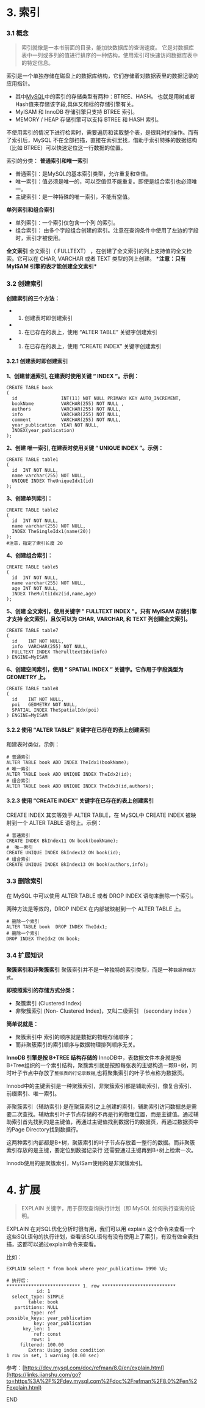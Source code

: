 # 3. 索引

### 3.1 概念

>  索引就像是一本书前面的目录，能加快数据库的查询速度。 它是对数据库表中一列或多列的值进行排序的一种结构，使用索引可快速访问数据库表中的特定信息。 

索引是一个单独存储在磁盘上的数据库结构，它们存储着对数据表里的数据记录的应用指针。

- 其中[MySQL](https://cloud.tencent.com/product/cdb?from=10680)中的索引的存储类型有两种：BTREE、HASH。 也就是用树或者Hash值来存储该字段,具体又和标的存储引擎有关。
- MyISAM 和 InnoDB 存储引擎只支持 BTREE 索引。
- MEMORY / HEAP 存储引擎可以支持 BTREE 和 HASH 索引。

不使用索引的情况下进行检索时，需要遍历和读取整个表，是很耗时的操作。而有了索引后，MySQL 不在全部扫描，直接在索引里找，借助于索引特殊的数据结构（比如 BTREE）可以快速定位这一行数据的位置。

索引的分类： **普通索引和唯一索引**

- 普通索引：是MySQL的基本索引类型，允许重复和空值。
- 唯一索引：值必须是唯一的，可以空值但不能重复。即使是组合索引也必须唯一。
- 主键索引：是一种特殊的唯一索引，不能有空值。

**单列索引和组合索引**

- 单列索引：一个索引仅包含一个列 的索引。
- 组合索引： 由多个字段组合创建的索引。注意在查询条件中使用了左边的字段时，索引才被使用。

**全文索引** 全文索引（ FULLTEXT） ，在创建了全文索引的列上支持值的全文检索。它可以在 CHAR, VARCHAR 或者 TEXT 类型的列上创建。 ***注意：只有 MyISAM 引擎的表才能创建全文索引\***

### 3.2 创建索引

**创建索引的三个方法：**

- 1. 创建表时即创建索引
- 1. 在已存在的表上，使用 “ALTER TABLE” 关键字创建索引
- 1. 在已存在的表上，使用 “CREATE INDEX” 关键字创建索引

#### 3.2.1 创建表时即创建索引

**1、创建普通索引, 在建表时使用关键 “ INDEX ”。示例：**

```mysql
CREATE TABLE book
(
  id                INT(11) NOT NULL PRIMARY KEY AUTO_INCREMENT,
  bookName          VARCHAR(255) NOT NULL ,
  authors           VARCHAR(255) NOT NULL,
  info              VARCHAR(255) NOT NULL,
  comment           VARCHAR(255) NOT NULL,
  year_publication  YEAR NOT NULL,
  INDEX(year_publication)
);
```

**2、创建 唯一索引, 在建表时使用关键 “ UNIQUE INDEX ”。示例：**

```mysql
CREATE TABLE table1 
(
  id  INT NOT NULL,
  name varchar(255) NOT NULL,
  UNIQUE INDEX TheUniqueIdx1(id)
);
```

**3、创建单列索引：**

```mysql
CREATE TABLE table2 
(
  id  INT NOT NULL,
  name varchar(255) NOT NULL,
  INDEX TheSingleIdx1(name(20))
);
#注意，指定了索引长度 20
```

**4、创建组合索引：**

```mysql
CREATE TABLE table5
(
  id  INT NOT NULL,
  name varchar(255) NOT NULL,
  age INT NOT NULL,
  INDEX TheMultiIdx2(id,name,age)
);
```

**5、创建 全文索引，使用关键字 " FULLTEXT INDEX "。只有 MyISAM 存储引擎才支持 全文索引，且仅可以为 CHAR, VARCHAR, 和 TEXT 列创建全文索引。**

```mysql
CREATE TABLE table7
(
  id    INT NOT NULL,
  info  VARCHAR(255) NOT NULL,
  FULLTEXT INDEX TheFulltextIdx(info)
) ENGINE=MyISAM
```

**6、创建空间索引，使用 “ SPATIAL INDEX ” 关键字。它作用于字段类型为 GEOMETRY 上。**

```mysql
CREATE TABLE table8
(
  id    INT NOT NULL,
  poi   GEOMETRY NOT NULL,
  SPATIAL INDEX TheSpatialIdx(poi)
) ENGINE=MyISAM
```

#### 3.2.2  使用 “ALTER TABLE” 关键字在已存在的表上创建索引

和建表时类似，示例：

```mysql
# 普通索引
ALTER TABLE book ADD INDEX TheIdx1(bookName);
# 唯一索引
ALTER TABLE book ADD UNIQUE INDEX TheIdx2(id);
# 组合索引
ALTER TABLE book ADD UNIQUE INDEX TheIdx3(id,authors);
```

#### 3.2.3  使用 “CREATE INDEX” 关键字在已存在的表上创建索引

CREATE INDEX 其实等效于 ALTER TABLE，在 MySQL中 CREATE INDEX  被映射到一个 ALTER TABLE 语句上。示例：

```mysql
# 普通索引
CREATE INDEX BkIndex11 ON book(bookName);
#  唯一索引
CREATE UNIQUE INDEX BkIndex12 ON book(id);
# 组合索引
CREATE UNIQUE INDEX BkIndex13 ON book(authors,info);
```

### 3.3 删除索引

在 MySQL 中可以使用  ALTER TABLE 或者 DROP INDEX 语句来删除一个索引。

两种方法是等效的，DROP INDEX 在内部被映射到一个  ALTER TABLE 上。

```mysql
# 删除一个索引
ALTER TABLE book  DROP INDEX TheIdx1;
# 删除一个索引
DROP INDEX TheIdx2 ON book;
```

### 3.4 扩展知识

**聚簇索引和非聚簇索引** 聚簇索引并不是一种独特的索引类型，而是一种`数据存储方式`。

**即按照索引的存储方式分类：**

- 聚簇索引 (Clustered Index)
- 非聚簇索引  (Non- Clustered Index)，又叫二级索引 （secondary index ）

**简单说就是：**

- 聚簇索引中 索引的顺序就是数据的物理存储顺序；
- 而非聚簇索引的索引顺序与数据物理排列顺序无关。

**InnoDB 引擎是按  B+TREE 结构存储的** InnoDB中，表数据文件本身就是按B+Tree组织的一个索引结构，聚簇索引就是按照每张表的主键构造一颗B+树，同时叶子节点中存放了`整张表的行记录数据`,也将聚集索引的叶子节点称为数据页。

Innobd中的主键索引是一种聚簇索引，非聚簇索引都是辅助索引，像复合索引、前缀索引、唯一索引。

非聚簇索引（辅助索引) 是在聚簇索引之上创建的索引，辅助索引访问数据总是需要二次查找。辅助索引叶子节点存储的不再是行的物理位置，而是主键值。通过辅助索引首先找到的是主键值，再通过主键值找到数据行的数据页，再通过数据页中的Page Directory找到数据行。

这两种索引内部都是B+树，聚簇索引的叶子节点存放着一整行的数据。而非聚簇索引存放的是主键，要定位到数据记录行 还需要通过主键再到B+树上检索一次。

Innodb使用的是聚簇索引，MyISam使用的是非聚簇索引。

# 4. 扩展

>  EXPLAIN 关键字，用于获取查询执行计划（即 MySQL 如何执行查询的说明。 

EXPLAIN 在对SQL优化分析时很有用，我们可以用 explain 这个命令来查看一个这些SQL语句的执行计划，查看该SQL语句有没有使用上了索引，有没有做全表扫描，这都可以通过explain命令来查看。

比如：

```mysql
EXPLAIN select * from book where year_publication= 1990 \G;

# 执行后：
*************************** 1. row ***************************
           id: 1
  select_type: SIMPLE
        table: book
   partitions: NULL
         type: ref
possible_keys: year_publication
          key: year_publication
      key_len: 1
          ref: const
         rows: 1
     filtered: 100.00
        Extra: Using index condition
1 row in set, 1 warning (0.00 sec)
```

参考：[https://dev.mysql.com/doc/refman/8.0/en/explain.html](https://links.jianshu.com/go?to=https%3A%2F%2Fdev.mysql.com%2Fdoc%2Frefman%2F8.0%2Fen%2Fexplain.html)

END

